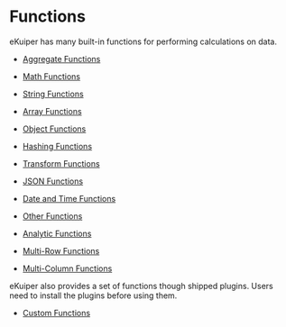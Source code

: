 # Functions

eKuiper has many built-in functions for performing calculations on data.

- [Aggregate Functions](./aggregate_functions.md)
- [Math Functions](./mathematical_functions.md)
- [String Functions](./string_functions.md)
- [Array Functions](./array_functions.md)
- [Object Functions](./object_functions.md)
- [Hashing Functions](./hashing_functions.md)
- [Transform Functions](./transform_functions.md)
- [JSON Functions](./json_functions.md)
- [Date and Time Functions](./datetime_functions.md)
- [Other Functions](./other_functions.md)

- [Analytic Functions](./analytic_functions.md)
- [Multi-Row Functions](./multi_row_functions.md)
- [Multi-Column Functions](./multi_column_functions.md)

eKuiper also provides a set of functions though shipped plugins. Users need to install the plugins before using them.

- [Custom Functions](./custom_functions.md)

